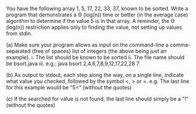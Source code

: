  
You have the following array 1, 5, 17, 22, 33, 37, known to be sorted. Write
a program that demonstrates a Θ (log(n)) time or better (in the average case) 
algorithm to determine if the value 5 is in that array. A reminder,
the Θ (log(n)) restriction applies only to finding the value, not
setting up values from stdin.

(a) Make sure your program allows as input on the command-line a
comma-separated (free of spaces) list of integers (the above being
just an example).
i. The list should be known to be sorted
ii. The file name should be bsort.java
iii. e.g.: java bsort 2,4,6,7,8,9,12,17,22,28 7

(b) As output to stdout, each step along the way, on a single line, indicate
what value you checked, followed by the symbol <, > or =. e.g. The
last line for this example would be "5=" (without the quotes)

(c) If the searched for value is not found, the last line should simply be
a "!" (without the quotes)
